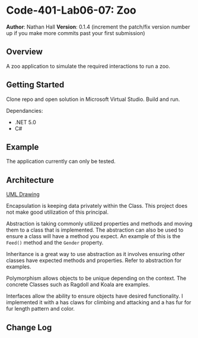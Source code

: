 # Code-401-Lab06-07: Zoo

**Author**: Nathan Hall
**Version**: 0.1.4 (increment the patch/fix version number up if you make more commits past your first submission)

## Overview
<!-- Provide a high level overview of what this application is and why you are building it, beyond the fact that it's an assignment for a Code Fellows 401 class. (i.e. What's your problem domain?) -->
A zoo application to simulate the required interactions to run a zoo.

## Getting Started
<!-- What are the steps that a user must take in order to build this app on their own machine and get it running? -->
Clone repo and open solution in Microsoft Virtual Studio. Build and run.

Dependancies:
- .NET 5.0
- C#

## Example
<!-- Show them what looks like and how how to use the application.  -->
The application currently can only be tested.

## Architecture
<!-- Provide a detailed description of the application design. What technologies (languages, libraries, etc) you're using, and any other relevant design information. -->
[UML Drawing](Assets/CreateAZoo.png)

Encapsulation is keeping data privately within the Class. This project does not make good utilization of this principal.

Abstraction is taking commonly utilized properties and methods and moving them to a class that is implemented. The abstraction can also be used to ensure a class will have a method you expect. An example of this is the `Feed()` method and the `Gender` property.

Inheritance is a great way to use abstraction as it involves ensuring other classes have expected methods and properties. Refer to abstraction for examples.

Polymorphism allows objects to be unique depending on the context. The concrete Classes such as Ragdoll and Koala are examples.

Interfaces allow the ability to ensure objects have desired functionality.
I implemented it with a has claws for climbing and attacking and a has fur for fur length pattern and color.

## Change Log
<!-- Use this are to document the iterative changes made to your application as each feature is successfully implemented. Use time stamps. Here's an example:

01-01-2001 4:59pm - Added functionality to add and delete some things. -->